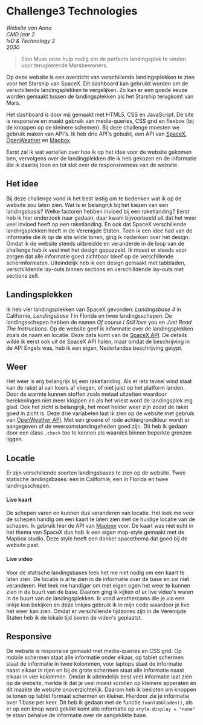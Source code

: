 # Challenge3 Technologies
_Website van Anna  
CMD jaar 2  
IxD & Technology 2  
2030_

> Elon Musk onze hulp nodig om de perfecte landingsplek te vinden voor terugkerende Marsbewoners.

Op deze website is een overzicht van verschillende landingsplekken te zien voor het Starship van SpaceX. Dit dashboard kan gebruikt worden om de verschillende landingsplekken te vergelijken. Zo kan er een goede keuze worden gemaakt tussen de landingsplekken als het Starship terugkomt van Mars.

Het dashboard is door mij gemaakt met HTML5, CSS en JavaScript. De site is responsive en maakt gebruik van media-queries, CSS grid en flexbox (bij de knoppen op de kleinere schemen). Bij deze challenge moesten we gebruik maken van API's. Ik heb drie API's gebuikt, een API van [SpaceX](https://docs.spacexdata.com/?version=latest), [OpenWeather](https://openweathermap.org/current) en [Mapbox](https://docs.mapbox.com/mapbox-gl-js/api/).

Eerst zal ik wat vertellen over hoe ik op het idee voor de website gekomen ben, vervolgens over de landingplekken die ik heb gekozen en de informatie die ik daarbij toon en tot slot over de responsiveness van de website.

## Het idee
Bij deze challenge vond ik het best lastig om te bedenken wat ik op de website zou laten zien. Wat is er belangrijk bij het kiezen van een landingsbasis? Welke factoren hebben invloed bij een raketlanding? Eerst heb ik hier onderzoek naar gedaan, daar kwam bijvoorbeeld uit dat het weer veel invloed heeft op een raketlanding. En ook dat SpaceX verschillende landingsplekken heeft in de Verenigde Staten.
Toen ik een idee had van de informatie die ik op de site wilde tonen, ging ik nadenken over het design. Omdat ik de website steeds uitbreidde en veranderde in de loop van de challenge heb ik veel met het design gepuzzeld. Ik moest er steeds voor zorgen dat alle informatie goed zichtbaar bleef op de verschillende schermformaten. Uiteindelijk heb ik een design gemaakt met tabbladen, verschilldende lay-outs binnen sections en verschilldende lay-outs met sections zelf.

## Landingsplekken
Ik heb vier landingsplekken van SpaceX gevonden: _Landingsbase 4_ in Californie, _Landingsbase 1_ in Florida en twee landingsschepen. De landingsschepen hebben de namen _Of course I Still love_ you en _Just Read The Instructions_. Op de website geef ik informatie over de landingsplekken zoals de naam en locatie. Deze data komt van de [SpaceX API](https://docs.spacexdata.com/?version=latest). De details wilde ik eerst ook uit de SpaceX API halen, maar omdat de beschrijving in de API Engels was, heb ik een eigen, Nederlandse beschrijving getypt.

## Weer
Het weer is erg belangrijk bij een raketlanding. Als er iets teveel wind staat kan de raket al van koers af vliegen, of niet juist op het platform landen. Door de warmte kunnen stoffen zoals metaal uitzetten waardoor berekeningen niet meer kloppen en als het vriest word de landingsplek erg glad. Ook het zicht is belangrijk, het moet helder weer zijn zodat de raket goed in zicht is.
Deze drie variabelen laat ik zien op de website met gebruik van [OpenWeather API](https://openweathermap.org/current). Met een groene of rode achtergrondkleur wordt er aangegeven of de weersomstandingeheden goed zijn. Dit heb ik gedaan door een class `.check` toe te kennen als waardes binnen beperkte grenzen liggen.

## Locatie
Er zijn verschillende soorten landingsbases te zien op de website. Twee statische landingsbases: een in Californië, een in Florida en twee landingsschepen. 

#### Live kaart
De schepen varen en kunnen dus veranderen van locatie. Het leek me voor de schepen handig om een kaart te laten zien met de huidige locatie van de schepen. Ik gebruik hier de API van [Mapbox](https://docs.mapbox.com/mapbox-gl-js/api/) voor. De kaart was niet echt in het thema van SpaceX dus heb ik een eigen map-style gemaakt met de Mapbox studio. Deze style heeft een donker spacethema dat goed bij de website past.

#### Live video
Voor de statische landingsbases leek het me niet nodig om een kaart te laten zien. De locatie is al te zien in de informatie over de base en zal niet veranderen.
Het leek me handiger om met eigen ogen het weer te kunnen zien in de buurt van de base. Daarom ging ik kijken of er live video's waren in de buurt van de landingsplekken. Ik vond weathercams die je via een linkje kon bekijken en deze linkjes gebruik ik in mijn code waardoor je live het weer kan zien. Omdat er verschillende tijdzones zijn in de Verenigde Staten heb ik de lokale tijd boven de video's geplaatst.

## Responsive
De website is responsive gemaakt met media-queries en CSS grid. Op mobile schermen staat alle informatie onder elkaar, op tablet schermen staat de informatie in twee kolommen, voor laptops staat de informatie naast elkaar in rijen en bij de grote schermen staat alle informatie naast elkaar in vier kolommen.
Omdat ik uiteindelijk best veel informatie laat zien op de website, merkte ik dat je veel moest scrollen op kleinere apperaten en dit maakte de website onoverzichtelijk. Daarom heb ik besloten om knoppen te tonen op tablet formaat schermen en kleiner. Hierdoor zie je informatie over 1 base per keer. Dit heb ik gedaan met de functie `toonTabbladen()`, als er op een knop word geklikt komt alle informatie op `style.display = "none"` te staan behalve de informatie over de aangeklikte base.